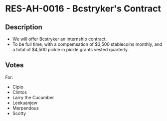 # RES-AH-0016 - Bcstryker's Contract
## Description
- We will offer Bcstryker an internship contract.
- To be full time, with a compemsation of $3,500 stablecoins monthly, and a total of $4,500 pickle in pickle grants vested quarterly.
## Votes
For:
- Cipio
- Clintos
- Larry the Cucumber
- Leekuanjew
- Merpendous
- Scotty
